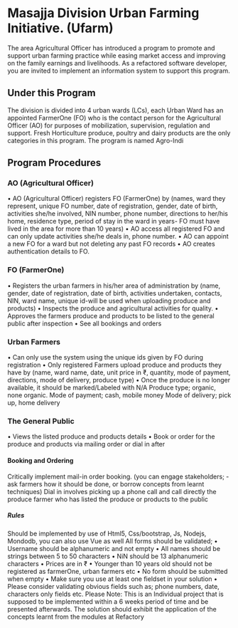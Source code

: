 # Masajja Division Urban Farming Initiative. (Ufarm)

The area Agricultural Officer has introduced a program to promote and support urban farming
practice while easing market access and improving on the family earnings and livelihoods. As a
refactored software developer, you are invited to implement an information system to support this
program.

## Under this Program

The division is divided into 4 urban wards (LCs), each Urban Ward has an appointed
FarmerOne (FO) who is the contact person for the Agricultural Officer (AO) for purposes of
mobilization, supervision, regulation and support. Fresh Horticulture produce, poultry and
dairy products are the only categories in this program.
The program is named Agro-Indi

## Program Procedures

### AO (Agricultural Officer)

• AO (Agricultural Officer) registers FO (FarmerOne) by (names, ward they represent,
unique FO number, date of registration, gender, date of birth, activities she/he involved,
NIN number, phone number, directions to her/his home, residence type, period of stay in
the ward in years- FO must have lived in the area for more than 10 years)
• AO access all registered FO and can only update activities she/he deals in, phone number.
• AO can appoint a new FO for a ward but not deleting any past FO records
• AO creates authentication details to FO.

### FO (FarmerOne)

• Registers the urban farmers in his/her area of administration by (name, gender, date of
registration, date of birth, activities undertaken, contacts, NIN, ward name, unique
id-will be used when uploading produce and products)
• Inspects the produce and agricultural activities for quality.
• Approves the farmers produce and products to be listed to the general public after
inspection
• See all bookings and orders

### Urban Farmers

• Can only use the system using the unique ids given by FO during registration
• Only registered Farmers upload produce and products they have by (name, ward name,
date, unit price in ₹, quantity, mode of payment, directions, mode of delivery, produce
type)
• Once the produce is no longer available, it should be marked/Labeled with N/A
Produce type; organic, none organic.
Mode of payment; cash, mobile money
Mode of delivery; pick up, home delivery

### The General Public

• Views the listed produce and products details
• Book or order for the produce and products via mailing order or dial in after

#### Booking and Ordering

Critically implement mail-in order booking. (you can engage stakeholders; - ask farmers how it
should be done, or borrow concepts from learnt techniques)
Dial in involves picking up a phone call and call directly the produce farmer who has listed the
produce or products to the public

##### Rules

Should be implemented by use of Html5, Css/bootstrap, Js, Nodejs, Mondodb, you can also use Vue as well
All forms should be validated;
• Username should be alphanumeric and not empty
• All names should be strings between 5 to 50 characters
• NiN should be 13 alphanumeric characters
• Prices are in ₹
• Younger than 10 years old should not be registered as farmerOne, urban farmers etc
• No form should be submitted when empty
• Make sure you use at least one fieldset in your solution
• Please consider validating obvious fields such as; phone numbers, date, characters only
fields etc.
Please Note:
This is an Individual project that is supposed to be implemented within a 6 weeks period of time
and be presented afterwards. The solution should exhibit the application of the concepts learnt
from the modules at Refactory
